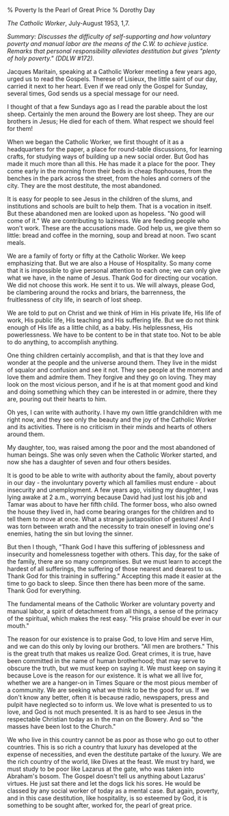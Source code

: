 % Poverty Is the Pearl of Great Price
% Dorothy Day

*The Catholic Worker*, July-August 1953, 1,7.

*Summary: Discusses the difficulty of self-supporting and how voluntary
poverty and manual labor are the means of the C.W. to achieve justice.
Remarks that personal responsibility alleviates destitution but gives
"plenty of holy poverty." (DDLW \#172).*

Jacques Maritain, speaking at a Catholic Worker meeting a few years ago,
urged us to read the Gospels. Therese of Lisieux, the little saint of
our day, carried it next to her heart. Even if we read only the Gospel
for Sunday, several times, God sends us a special message for our need.

I thought of that a few Sundays ago as I read the parable about the lost
sheep. Certainly the men around the Bowery are lost sheep. They are our
brothers in Jesus; He died for each of them. What respect we should feel
for them!

When we began the Catholic Worker, we first thought of it as a
headquarters for the paper, a place for round-table discussions, for
learning crafts, for studying ways of building up a new social order.
But God has made it much more than all this. He has made it a place for
the poor. They come early in the morning from their beds in cheap
flophouses, from the benches in the park across the street, from the
holes and corners of the city. They are the most destitute, the most
abandoned.

It is easy for people to see Jesus in the children of the slums, and
institutions and schools are built to help them. That is a vocation in
itself. But these abandoned men are looked upon as hopeless. "No good
will come of it." We are contributing to laziness. We are feeding people
who won't work. These are the accusations made. God help us, we give
them so little: bread and coffee in the morning, soup and bread at noon.
Two scant meals.

We are a family of forty or fifty at the Catholic Worker. We keep
emphasizing that. But we are also a House of Hospitality. So many come
that it is impossible to give personal attention to each one; we can
only give what we have, in the name of Jesus. Thank God for directing
our vocation. We did not choose this work. He sent it to us. We will
always, please God, be clambering around the rocks and briars, the
barrenness, the fruitlessness of city life, in search of lost sheep.

We are told to put on Christ and we think of Him in His private life,
His life of work, His public life, His teaching and His suffering life.
But we do not think enough of His life as a little child, as a baby. His
helplessness, His powerlessness. We have to be content to be in that
state too. Not to be able to do anything, to accomplish anything.

One thing children certainly accomplish, and that is that they love and
wonder at the people and the universe around them. They live in the
midst of squalor and confusion and see it not. They see people at the
moment and love them and admire them. They forgive and they go on
loving. They may look on the most vicious person, and if he is at that
moment good and kind and doing something which they can be interested in
or admire, there they are, pouring out their hearts to him.

Oh yes, I can write with authority. I have my own little grandchildren
with me right now, and they see only the beauty and the joy of the
Catholic Worker and its activities. There is no criticism in their minds
and hearts of others around them.

My daughter, too, was raised among the poor and the most abandoned of
human beings. She was only seven when the Catholic Worker started, and
now she has a daughter of seven and four others besides.

It is good to be able to write with authority about the family, about
poverty in our day - the involuntary poverty which all families must
endure - about insecurity and unemployment. A few years ago, visiting my
daughter, I was lying awake at 2 a.m., worrying because David had just
lost his job and Tamar was about to have her fifth child. The former
boss, who also owned the house they lived in, had come bearing oranges
for the children and to tell them to move at once. What a strange
juxtaposition of gestures! And I was torn between wrath and the
necessity to train oneself in loving one's enemies, hating the sin but
loving the sinner.

But then I though, "Thank God I have this suffering of joblessness and
insecurity and homelessness together with others. This day, for the sake
of the family, there are so many compromises. But we must learn to
accept the hardest of all sufferings, the suffering of those nearest and
dearest to us. Thank God for this training in suffering." Accepting this
made it easier at the time to go back to sleep. Since then there has
been more of the same. Thank God for everything.

The fundamental means of the Catholic Worker are voluntary poverty and
manual labor, a spirit of detachment from all things, a sense of the
primacy of the spiritual, which makes the rest easy. "His praise should
be ever in our mouth."

The reason for our existence is to praise God, to love Him and serve
Him, and we can do this only by loving our brothers. "All men are
brothers." This is the great truth that makes us realize God. Great
crimes, it is true, have been committed in the name of human
brotherhood; that may serve to obscure the truth, but we must keep on
saying it. We must keep on saying it because Love is the reason for our
existence. It is what we all live for, whether we are a hanger-on in
Times Square or the most pious member of a community. We are seeking
what we think to be the good for us. If we don't know any better, often
it is because radio, newspapers, press and pulpit have neglected so to
inform us. We love what is presented to us to love, and God is not much
presented. It is as hard to see Jesus in the respectable Christian today
as in the man on the Bowery. And so "the masses have been lost to the
Church."

We who live in this country cannot be as poor as those who go out to
other countries. This is so rich a country that luxury has developed at
the expense of necessities, and even the destitute partake of the
luxury. We are the rich country of the world, like Dives at the feast.
We must try hard, we must study to be poor like Lazarus at the gate, who
was taken into Abraham's bosom. The Gospel doesn't tell us anything
about Lazarus' virtues. He just sat there and let the dogs lick his
sores. He would be classed by any social worker of today as a mental
case. But again, poverty, and in this case destitution, like
hospitality, is so esteemed by God, it is something to be sought after,
worked for, the pearl of great price.

